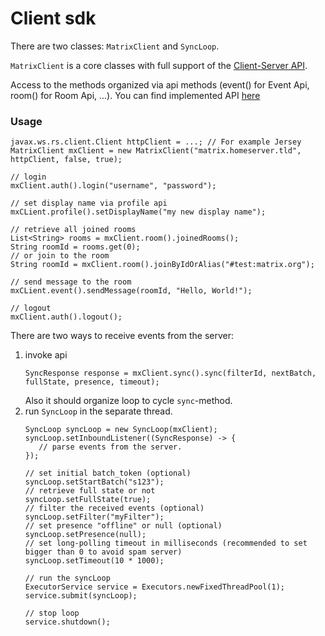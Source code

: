 # Client sdk

There are two classes: `MatrixClient` and `SyncLoop`.

`MatrixClient` is a core classes with full support of the [Client-Server API](https://matrix.org/docs/spec/client_server/r0.3.0.html).

Access to the methods organized via api methods (event() for Event Api, room() for Room Api, ...).
You can find implemented API [here](https://github.com/ma1uta/jeon/tree/master/client-api/src/main/java/io/github/ma1uta/matrix/client/api)

### Usage

```$java
javax.ws.rs.client.Client httpClient = ...; // For example Jersey
MatrixClient mxClient = new MatrixClient("matrix.homeserver.tld", httpClient, false, true);

// login
mxClient.auth().login("username", "password");

// set display name via profile api
mxCLient.profile().setDisplayName("my new display name");

// retrieve all joined rooms
List<String> rooms = mxClient.room().joinedRooms();
String roomId = rooms.get(0);
// or join to the room
String roomId = mxClient.room().joinByIdOrAlias("#test:matrix.org");

// send message to the room
mxCLient.event().sendMessage(roomId, "Hello, World!");

// logout
mxClient.auth().logout();
```

There are two ways to receive events from the server:
1. invoke api
    ```$java
    SyncResponse response = mxClient.sync().sync(filterId, nextBatch, fullState, presence, timeout);
    ```
    Also it should organize loop to cycle `sync`-method.
2. run `SyncLoop` in the separate thread.
    ```$java
    SyncLoop syncLoop = new SyncLoop(mxClient);
    syncLoop.setInboundListener((SyncResponse) -> {
       // parse events from the server.
    });
    
    // set initial batch_token (optional)
    syncLoop.setStartBatch("s123");
    // retrieve full state or not
    syncLoop.setFullState(true);
    // filter the received events (optional)
    syncLoop.setFilter("myFilter");
    // set presence "offline" or null (optional)
    syncLoop.setPresence(null);
    // set long-polling timeout in milliseconds (recommended to set bigger than 0 to avoid spam server)
    syncLoop.setTimeout(10 * 1000);
    
    // run the syncLoop
    ExecutorService service = Executors.newFixedThreadPool(1);
    service.submit(syncLoop);
    
    // stop loop
    service.shutdown();
    
    ```
